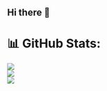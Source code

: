 ## Hi there 👋

# 📊 GitHub Stats:
![](https://github-readme-stats.vercel.app/api?username=habibullah-7&theme=dark&hide_border=false&include_all_commits=true&count_private=true)<br/>
![](https://github-readme-streak-stats.herokuapp.com/?user=habibullah-7&theme=dark&hide_border=false)<br/>
![](https://github-readme-stats.vercel.app/api/top-langs/?username=habibullah-7&theme=dark&hide_border=false&include_all_commits=true&count_private=true&layout=compact)


<!--
**habibullah-7/habibullah-7** is a ✨ _special_ ✨ repository because its `README.md` (this file) appears on your GitHub profile.

Here are some ideas to get you started:

- 🔭 I’m currently working on ...
- 🌱 I’m currently learning ...
- 👯 I’m looking to collaborate on ...
- 🤔 I’m looking for help with ...
- 💬 Ask me about ...
- 📫 How to reach me: ...
- 😄 Pronouns: ...
- ⚡ Fun fact: ...
-->
